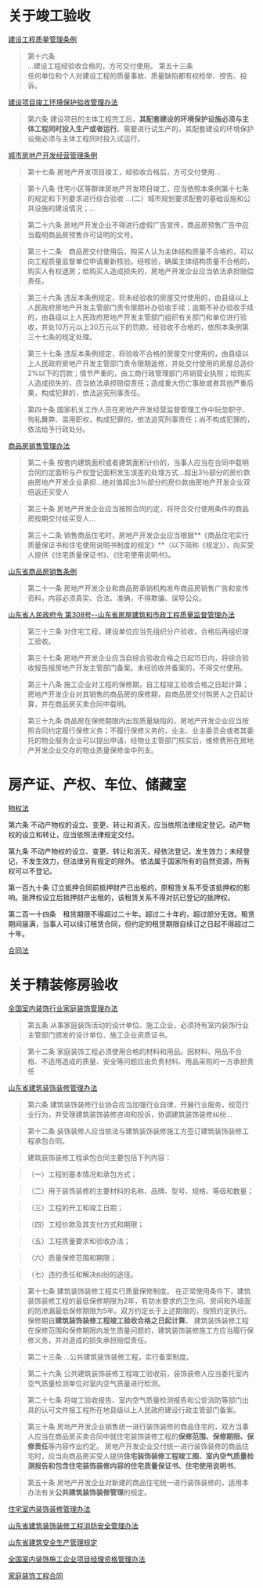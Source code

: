 # 关于竣工验收 #

[建设工程质量管理条例](http://search.chinalaw.gov.cn/law/detailSearchOne?LawID=395998&Query=%E7%AB%A3%E5%B7%A5%E9%AA%8C%E6%94%B6&IsExact=&PageIndex=6)

> 第十六条  	
> ...建设工程经验收合格的，方可交付使用。
> 第五十三条  	
> 任何单位和个人对建设工程的质量事故、质量缺陷都有权检举、控告、投诉。

[建设项目竣工环境保护验收管理办法](http://search.chinalaw.gov.cn/law/detailSearchOne?LawID=363972&Query=%E7%AB%A3%E5%B7%A5%E9%AA%8C%E6%94%B6&IsExact=&PageIndex=1)

> 第六条 建设项目的主体工程完工后，**其配套建设的环境保护设施必须与主体工程同时投入生产或者运行**。需要进行试生产的，其配套建设的环境保护设施必须与主体工程同时投入试运行。

[城市房地产开发经营管理条例](http://search.chinalaw.gov.cn/law/detailSearchOne?LawID=334388&Query=%E6%88%BF%E5%9C%B0%E4%BA%A7&IsExact=&PageIndex=2)

> 第十七条 房地产开发项目竣工，经验收合格后，方可交付使用...

> 第十八条 住宅小区等群体房地产开发项目竣工，应当依照本条例第十七条的规定和下列要求进行综合验收
> ...(二）城市规划要求配套的基础设施和公共设施的建设情况；...

> 第二十六条 房地产开发企业不得进行虚假广告宣传，商品房预售广告中应当载明商品房预售许可证明的文号。

> 第三十二条　商品房交付使用后，购买人认为主体结构质量不合格的，可以向工程质量监督单位申请重新核验。经核验，确属主体结构质量不合格的，购买人有权退房；给购买人造成损失的，房地产开发企业应当依法承担赔偿责任。

> 第三十六条 违反本条例规定，将未经验收的房屋交付使用的，由县级以上人民政府房地产开发主管部门责令限期补办验收手续；逾期不补办验收手续的，由县级以上人民政府房地产开发主管部门组织有关部门和单位进行验收，并处10万元以上30万元以下的罚款。经验收不合格的，依照本条例第三十七条的规定处理。

> 第三十七条 违反本条例规定，将验收不合格的房屋交付使用的，由县级以上人民政府房地产开发主管部门责令限期返修，并处交付使用的房屋总造价2%以下的罚款；情节严重的，由工商行政管理部门吊销营业执照；给购买人造成损失的，应当依法承担赔偿责任；造成重大伤亡事故或者其他严重后果，构成犯罪的，依法追究刑事责任。

> 第四十条 国家机关工作人员在房地产开发经营监督管理工作中玩忽职守、徇私舞弊、滥用职权，构成犯罪的，依法追究刑事责任；尚不构成犯罪的，依法给予行政处分。

[商品房销售管理办法](http://search.chinalaw.gov.cn/law/searchTitleDetail?LawID=364789&Query=%E5%95%86%E5%93%81%E6%88%BF&IsExact=&PageIndex=2)

> 第二十条 按套内建筑面积或者建筑面积计价的，当事人应当在合同中载明合同约定面积与产权登记面积发生误差的处理方式...超出3％部分的房价款由房地产开发企业承担...绝对值超出3％部分的房价款由房地产开发企业双倍返还买受人

> 第三十条 房地产开发企业应当按照合同约定，将符合交付使用条件的商品房按期交付给买受人...

> 第三十二条 销售商品住宅时，房地产开发企业应当根据**《商品住宅实行质量保证书和住宅使用说明书制度的规定》**（以下简称《规定》），向买受人提供《住宅质量保证书》、《住宅使用说明书》。

[山东省商品房销售条例](http://search.chinalaw.gov.cn/law/searchTitleDetail?LawID=351189&Query=%E5%95%86%E5%93%81%E6%88%BF&IsExact=)

> 第二十一条 房地产开发企业和商品房承销机构发布商品房销售广告和宣传资料，内容必须真实、合法、准确，不得欺骗、误导公众。

[山东省人民政府令 第308号--山东省房屋建筑和市政工程质量监督管理办法](http://www.shandong.gov.cn/art/2017/6/19/art_2661_200011.html)

> 第三十三条  对住宅工程，建设单位应当先组织分户验收，合格后再组织竣工验收。

> 第三十七条  房地产开发企业应当自综合验收合格之日起15日内，将综合验收报告报房地产开发主管部门备案。未经验收并备案的，不得交付使用。

> 第三十八条 施工企业对工程的保修期，自工程竣工验收合格之日起计算；房地产开发企业对其销售的商品房的保修期，自商品房交付购房人之日起计算，并在商品房买卖合同中载明。

> 第三十九条 商品房在保修期限内出现质量缺陷的，房地产开发企业应当按照合同约定履行保修义务；不履行保修义务的，业主、业主委员会或者其委托的物业服务企业可以提出申请，经物业主管部门核实后，维修费用在房地产开发企业交存的物业质量保修金中列支。

# 房产证、产权、车位、储藏室 #

[物权法](http://search.chinalaw.gov.cn/law/searchTitleDetail?LawID=332972&Query=%E7%89%A9%E6%9D%83%E6%B3%95&IsExact=)

第六条 不动产物权的设立、变更、转让和消灭，应当依照法律规定登记。动产物权的设立和转让，应当依照法律规定交付。

第九条 不动产物权的设立、变更、转让和消灭，经依法登记，发生效力；未经登记，不发生效力，但法律另有规定的除外。
依法属于国家所有的自然资源，所有权可以不登记。

第一百九十条 订立抵押合同前抵押财产已出租的，原租赁关系不受该抵押权的影响。抵押权设立后抵押财产出租的，该租赁关系不得对抗已登记的抵押权。

第二百一十四条　租赁期限不得超过二十年。超过二十年的，超过部分无效。租赁期间届满，当事人可以续订租赁合同，但约定的租赁期限自续订之日起不得超过二十年。

[合同法](http://search.chinalaw.gov.cn/law/searchTitleDetail?LawID=332816&Query=%E5%90%88%E5%90%8C%E6%B3%95&IsExact=&PageIndex=22)



# 关于精装修房验收 #

[全国室内装饰行业家庭装饰管理办法](http://search.chinalaw.gov.cn/law/detailSearchOne?LawID=362457&Query=%E5%85%A8%E5%9B%BD%E5%AE%A4%E5%86%85%E8%A3%85&IsExact=)

> 第五条 从事家庭装饰活动的设计单位、施工企业，必须持有室内装饰行业主管部门颁发的设计单位、施工企业资质证书。

> 第十二条 家庭装饰工程必须使用合格的材料和用品。因材料、用品不合格、不适用造成的质量、安全等问题应由负责材料、用品采购的一方承担责任

[山东省建筑装饰装修管理办法](http://search.chinalaw.gov.cn/law/detailSearchOne?LawID=389535&Query=%E8%A3%85%E4%BF%AE&IsExact=&PageIndex=2)

> 第六条 建筑装饰装修行业协会应当加强行业自律，开展行业服务，规范行业行为，并受理建筑装饰装修咨询和投诉，协调建筑装饰装修纠纷...

> 第十二条 装饰装修人应当依法与建筑装饰装修施工方签订建筑装饰装修工程承包合同。

> 建筑装饰装修工程承包合同主要包括下列内容：

> （一）工程的基本情况和承包方式；

> （二）用于装饰装修的主要材料的名称、品牌、型号、规格、等级和数量；

> （三）工程的开工和竣工日期；

> （四）工程价款及其支付方式和期限；

> （五）工程质量要求和验收办法；

> （六）质量保修范围和期限；

> （七）违约责任和解决纠纷的途径。

> 第十七条 建筑装饰装修工程实行质量保修制度。
> 在正常使用条件下，建筑装饰装修工程的最低保修期限为2年，有防水要求的卫生间、房间和外墙面的防渗漏最低保修期限为5年。双方约定长于上述期限的，按照约定执行。
> 保修期自**建筑装饰装修工程竣工验收合格之日起计算**。
> 建筑装饰装修工程在保修范围和保修期限内发生质量问题的，建筑装饰装修施工方应当履行保修义务，并对造成的损失承担赔偿责任。

> 第二十三条 ...公共建筑装饰装修工程，实行备案制度。

> 第二十六条 公共建筑装饰装修工程竣工验收前，装饰装修人应当委托室内空气质量检测单位对室内空气质量进行检测。

> 第二十七条 将竣工验收报告、室内空气质量检测报告和公安消防等部门出具的认可文件报工程所在地县级以上人民政府建设行政主管部门备案。

> 第三十条 房地产开发企业销售统一进行装饰装修的商品住宅的，双方当事人应当在商品房买卖合同中就住宅装饰装修工程的**保修范围、保修期限、保修责任**等内容作出约定。 房地产开发企业交付统一进行装饰装修的商品住宅时，应当向商品房买受人提供**住宅装饰装修工程竣工图、室内空气质量检测报告和包含住宅装饰装修内容的住宅质量保证书、住宅使用说明书**。

> 第五十条 房地产开发企业对新建的商品住宅统一进行装饰装修的，适用本办法有关**公共建筑装饰装修管理**的规定。


[住宅室内装饰装修管理办法](http://search.chinalaw.gov.cn/law/detailSearchOne?LawID=365534&Query=%E8%A3%85%E4%BF%AE&IsExact=)

[山东省建筑装饰装修工程消防安全管理办法](http://search.chinalaw.gov.cn/law/detailSearchOne?LawID=387002&Query=%E8%A3%85%E4%BF%AE&IsExact=)

[山东省建筑安全生产管理规定](http://search.chinalaw.gov.cn/law/detailSearchOne?LawID=388636&Query=%E5%BB%BA%E7%AD%91%E8%A3%85%E9%A5%B0%E8%A3%85%E4%BF%AE%E7%AE%A1%E7%90%86%E8%A7%84%E5%AE%9A&IsExact=)

[全国室内装饰施工企业项目经理资格管理办法](http://search.chinalaw.gov.cn/law/detailSearchOne?LawID=364010&Query=%E8%A3%85%E9%A5%B0&IsExact=)

[家庭装饰工程合同](http://search.chinalaw.gov.cn/law/detailSearchOne?LawID=362445&Query=%E8%A3%85%E9%A5%B0&IsExact=)